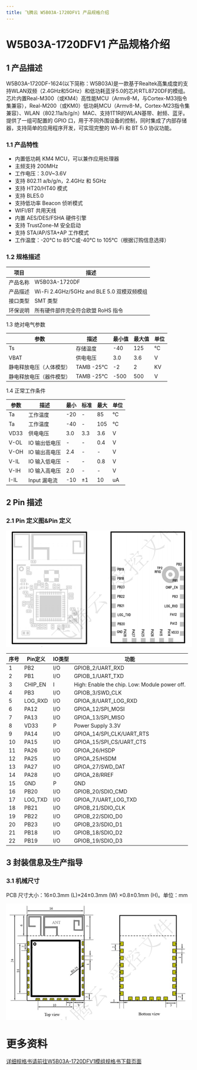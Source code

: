 ```yaml
---
title: 飞腾云 W5B03A-1720DFV1 产品规格介绍
---
```

# W5B03A-1720DFV1 产品规格介绍


## 1 产品描述
W5B03A-1720DF-1624(以下简称：W5B03A)是一款基于Realtek高集成度的支持WLAN双频（2.4GHz和5GHz）和低功耗蓝牙5.0的芯片RTL8720DF的模组。芯片内置Real-M300（或KM4）高性能MCU（Armv8-M，与Cortex-M33指令集兼容），Real-M200（或KM0）低功耗MCU（Armv8-M，Cortex-M23指令集兼容）、WLAN（802.11a/b/g/n）MAC、支持1T1R的WLAN基带、射频、蓝牙。提供了一组可配置的 GPIO 口，用于不同外围设备的控制，同时集成了内部存储器，支持简单的应用程序开发，可实现完整的 Wi-Fi 和 BT 5.0 协议功能。

### 1.1 产品特性

- 内置低功耗 KM4 MCU，可以兼作应用处理器
- 主频支持 200MHz
- 工作电压：3.0V~3.6V
- 支持 802.11 a/b/g/n，2.4GHz 和 5GHz
- 支持 HT20/HT40 模式
- 支持 BLE5.0
- 支持低功率 Beacon 侦听模式
- WIFI/BT 共用天线
- 内置 AES/DES/FSHA 硬件引擎
- 支持 TrustZone-M 安全启动
- 支持 STA/AP/STA+AP 工作模式
- 工作温度：-20℃ to 85℃或-40℃ to 105℃（根据订购信息选择）


### 1.2 规格描述

| 项目 | 描述 |
| --- | --- |
| 产品名称 | W5B03A-1720DF |
| 产品描述 | Wi-Fi 2.4GHz/5GHz and BLE 5.0 双模双频模组 |
| 接口类型 | SMT 类型 |
| 环保说明 | 所有硬件部件完全符合欧盟 RoHS 指令 |

1.3 绝对电气参数

| 参数 | 描述 | 最小值 | 最大值 | 单位 |
| --- | --- | --- | --- | --- |
| Ts | 存储温度 | -40 | 125 | ℃ |
| VBAT | 供电电压 | 3.0 | 3.6 | V |
| 静电释放电压（人体模型） | TAMB -25℃ | -2 | 2 | KV |
| 静电释放电压（器件模型） | TAMB -25℃ | -500 | 500 | V |

1.4 正常工作条件

| 参数 | 描述  | 最小 |  标准 |  最大 |  单位 |
| --- | --- | --- | --- | --- | --- |
| Ta | 工作温度 | -20 | - | 85 | ℃ |
| Ta | 工作温度 | -40 | - | 105 | ℃ |
| VD33 | 供电电压 | 3.0 | 3.3 | 3.6 | V |
| V-OL | IO 输出低电压 | - | - | 0.4 | V |
| V-OH | IO 输出高电压 | 2.4 | - | - | V |
| V-IL | IO 输入低电压 | - | - | 0.8 | V |
| V-IH | IO 输入高电压 | 2.0 | - | - | V |
| I-IL | Input 漏电流 | -10 | ±1 | 10 | uA |

## 2 Pin 描述
### 2.1 Pin 定义图&Pin 定义

![](/assets/images/8720DF/8720df管脚.png)


| 序号  | Pin定义  | IO类型 | 功能              |
|------|---------|-------|-----------------|
| 1    | PB2     | I/O   | GPIOB_2/UART_RXD |
| 2    | PB1     | I/O   | GPIOB_1/UART_TXD |
| 3    | CHIP_EN | I     | High: Enable the chip. Low: Module power off. |
| 4    | PB3     | I/O   | GPIOB_3/SWD_CLK  |
| 5    | LOG_RXD | I/O   | GPIOA_8/UART_LOG_RXD |
| 6    | PA12    | I/O   | GPIOA_12/SPI_MOSI |
| 7    | PA13    | I/O   | GPIOA_13/SPI_MISO |
| 8    | VD33    | P     | Power Supply 3.3V |
| 9    | PA14    | I/O   | GPIOA_14/SPI_CLK/UART_RTS |
| 10   | PA15    | I/O   | GPIOA_15/SPI_CS/UART_CTS |
| 11   | PA26    | I/O   | GPIOA_26/HSDP    |
| 12   | PA25    | I/O   | GPIOA_25/HSDM    |
| 13   | PA27    | I/O   | GPIOA_27/SWD_DAT |
| 14   | PA28    | I/O   | GPIOA_28/RREF   |
| 15   | GND     | P     | GND             |
| 16   | PB20    | I/O   | GPIOB_20/SDIO_CMD |
| 17   | LOG_TXD | I/O   | GPIOA_7/UART_LOG_TXD |
| 18   | PB21    | I/O   | GPIOB_21/SDIO_CLK |
| 19   | PB22    | I/O   | GPIOB_22/SDIO_D0  |
| 20   | PB23    | I/O   | GPIOB_23/SDIO_D1  |
| 21   | PB18    | I/O   | GPIOB_18/SDIO_D2  |
| 22   | PB19    | I/O   | GPIOB_19/SDIO_D3  |



## 3 封装信息及生产指导
### 3.1 机械尺寸

PCB 尺寸大小：16±0.3mm (L)×24±0.3mm (W) ×0.8±0.1mm (H)。单位：mm

![](/assets/images/8720DF/8720df尺寸.png)


# 更多资料

[详细规格书请前往W5B03A-1720DFV1模组规格书下载页面](../../download/8720df/8720df_datasheet.md)